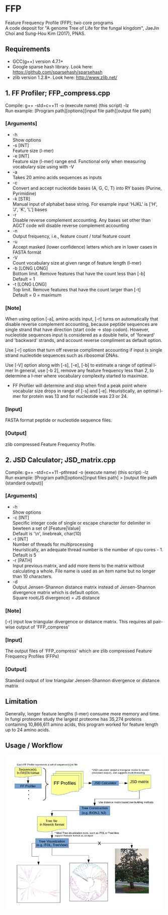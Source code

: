 # FFP
Feature Frequency Profile (FFP); two core programs  
A code deposit for "A genome Tree of Life for the fungal kingdom", JaeJin Choi and Sung-Hou Kim (2017), PNAS.


## Requirements  
- GCC(g++) version 4.7.1+  
- Google sparse hash library. Look here: https://github.com/sparsehash/sparsehash  
- zlib version 1.2.8+. Look here: http://www.zlib.net/  


## 1. FF Profiler; FFP_compress.cpp
Compile: g++ -std=c++11 -o (execute name) (this script) -lz  
Run example: [Program path][options][input file path][output file path]  

### [Arguments]
* -h  
    Show options  
* -s [INT]  
    Feature size (l-mer)  
* -e [INT]  
    Feature size (l-mer) range end. Functional only when measuring vocabulary size using with -V  
* -a  
    Takes 20 amino acids sequences as inputs  
* -c  
    Convert and accept nucleotide bases (A, G, C, T) into RY bases (Purine, Pyrimidine)
* -k [STR]  
    Manual input of alphabet base string. For example input 'HJKL' is ['H', 'J', 'K', 'L'] bases  
* -r  
    Disable reverse complement accounting. Any bases set other than AGCT code will disable reverse complement accounting  
* -n  
    Output frequency, i.e., feature count / total feature count  
* -u  
    Accept masked (lower confidence) letters which are in lower cases in FASTA format  
* -V  
    Count vocabulary size at given range of feature length (l-mer)  
* -b [LONG LONG]  
    Bottom limit. Remove features that have the count less than [-b]  
    Default = 1
* -t [LONG LONG]  
    Top limit. Remove features that have the count larger than [-t]  
    Default = 0 = maximum  
    

### [Note]

When using option [-a], amino acids input, [-r] turns on automatically that disable reverse complement accounting, because peptide sequences are single strand that have direction (start code -> stop codon). However, nucleotide sequences input is considered as a double helix, of 'forward' and 'backward' strands, and account reverse compliment as default option.

Use [-r] option that turn off reverse compliment accounting if input is single strand nucleotide sequences such as ribosomal DNAs.

Use [-V] option along with [-s], [-e], [-b] to estimate a range of optimal l-mer In general, use [-b 2], remove any feature frequency less than 2, to determine a l-mer where vocabulary complexity started to maximize.
* FF Profiler will determine and stop when find a peak point where vocabular size drops in range of [-s] and [-e].
	Heuristically, an optimal l-mer for protein was 13 and for nucleotide was 23 or 24.
	

### [Input]
FASTA format peptide or nucleotide sequence files. 


### [Output]
zlib compressed Feature Frequency Profile.


## 2. JSD Calculator; JSD_matrix.cpp
Compile: g++ -std=c++11 -pthread -o (execute name) (this script) -lz  
Run example: [Program path][options][input files path] > [output file path (standard output)]  

### [Arguments]

* -h  
    Show options  
* -c [INT]  
    Specific integer code of single or escape character for delimiter in bewteen a set of [Feature|Value]  
    Default is '\n', linebreak, char(10)
* -t [INT]  
    Number of threads for multiprocessing  
    Heuristically, an adequate thread number is the number of cpu cores - 1. Default is 5
* -r [PATH]  
    Input previous matrix, and add more items to the matrix without calculating a whole. File name is used as an item name but no longer than 10 characters.
* -d  
    Output Jensen-Shannon distance matrix instead of Jensen-Shannon divergence matrix which is default option.  
    Square root(JS divergence) = JS distance  
    

### [Note]
[-r] input low triangular divergence or distance matrix. This requires all pair-wise output of 'FFP_compress'


### [Input]
The output files of 'FFP_compress' which are zlib compressed Feature Frequency Profiles (FFPs)


### [Output]
Standard output of low triangular Jensen-Shannon divergence or distance matrix


## Limitation
Generally, longer feature lengths (l-mer) consume more memory and time.  
In fungi proteome study the largest proteome has 35,274 proteins containing 10,866,611 amino acids, this program worked for feature length up to 24 amino acids.


## Usage / Workflow

![Workflow](FFP_flowchart2.jpg)
 
  
